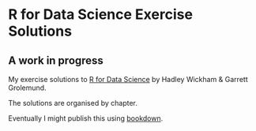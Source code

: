 # R for Data Science Exercise Solutions

## A work in progress

My exercise solutions to [R for Data Science](http://r4ds.had.co.nz/) by Hadley Wickham & Garrett Grolemund.

The solutions are organised by chapter.

Eventually I might publish this using [bookdown](https://bookdown.org/).
